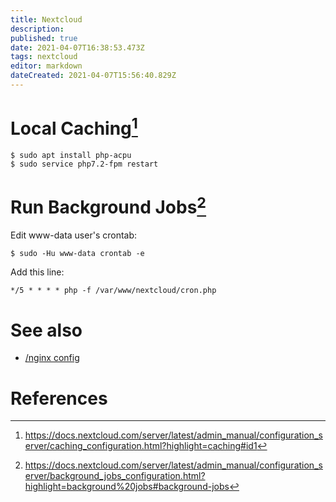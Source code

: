 ```yaml
---
title: Nextcloud
description: 
published: true
date: 2021-04-07T16:38:53.473Z
tags: nextcloud
editor: markdown
dateCreated: 2021-04-07T15:56:40.829Z
---
```


# Local Caching[^1]

```
$ sudo apt install php-acpu
$ sudo service php7.2-fpm restart
```

# Run Background Jobs[^2]

Edit www-data user's crontab:

```
$ sudo -Hu www-data crontab -e
```

Add this line:

```
*/5 * * * * php -f /var/www/nextcloud/cron.php
```

# See also

* [/nginx config](/Self_Hosting/Nextcloud/Nginx_config)


# References

[^1]:https://docs.nextcloud.com/server/latest/admin_manual/configuration_server/caching_configuration.html?highlight=caching#id1
[^2]:https://docs.nextcloud.com/server/latest/admin_manual/configuration_server/background_jobs_configuration.html?highlight=background%20jobs#background-jobs